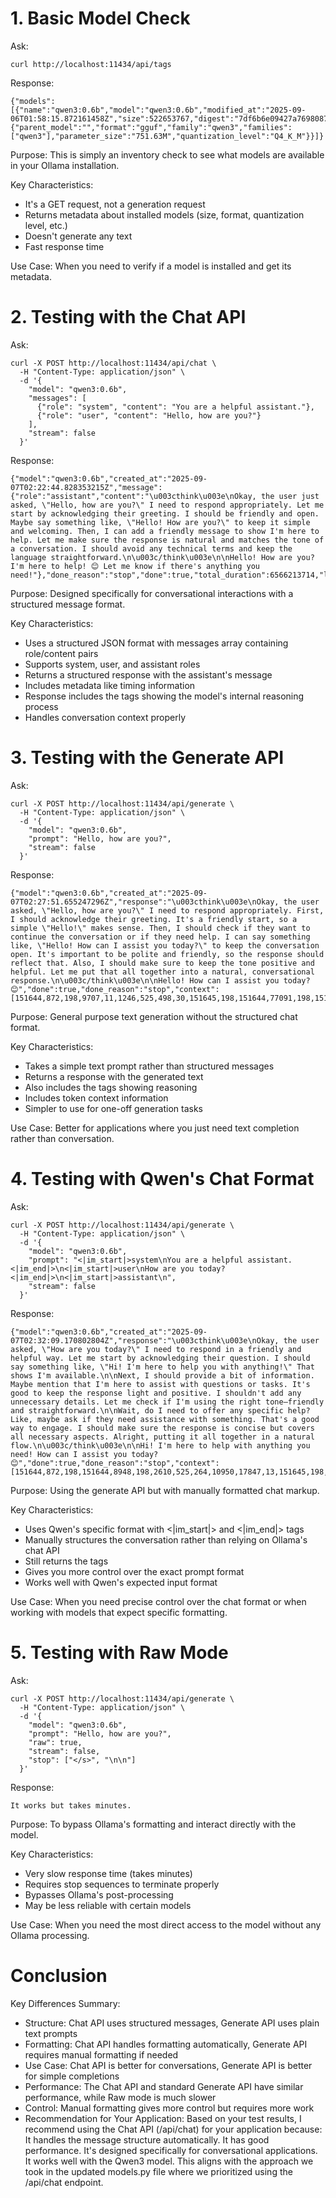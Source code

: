 # 1. Basic Model Check

Ask:
```
curl http://localhost:11434/api/tags
```
Response:
```
{"models":[{"name":"qwen3:0.6b","model":"qwen3:0.6b","modified_at":"2025-09-06T01:58:15.872161458Z","size":522653767,"digest":"7df6b6e09427a769808717c0a93cadc4ae99ed4eb8bf5ca557c90846becea435","details":{"parent_model":"","format":"gguf","family":"qwen3","families":["qwen3"],"parameter_size":"751.63M","quantization_level":"Q4_K_M"}}]}
```

Purpose: This is simply an inventory check to see what models are available in your Ollama installation.

Key Characteristics:

- It's a GET request, not a generation request
- Returns metadata about installed models (size, format, quantization level, etc.)
- Doesn't generate any text
- Fast response time

Use Case: When you need to verify if a model is installed and get its metadata.

# 2. Testing with the Chat API

Ask:
```
curl -X POST http://localhost:11434/api/chat \
  -H "Content-Type: application/json" \
  -d '{
    "model": "qwen3:0.6b",
    "messages": [
      {"role": "system", "content": "You are a helpful assistant."},
      {"role": "user", "content": "Hello, how are you?"}
    ],
    "stream": false
  }'
```
Response:
```
{"model":"qwen3:0.6b","created_at":"2025-09-07T02:22:44.828353215Z","message":{"role":"assistant","content":"\u003cthink\u003e\nOkay, the user just asked, \"Hello, how are you?\" I need to respond appropriately. Let me start by acknowledging their greeting. I should be friendly and open. Maybe say something like, \"Hello! How are you?\" to keep it simple and welcoming. Then, I can add a friendly message to show I'm here to help. Let me make sure the response is natural and matches the tone of a conversation. I should avoid any technical terms and keep the language straightforward.\n\u003c/think\u003e\n\nHello! How are you? I'm here to help! 😊 Let me know if there's anything you need!"},"done_reason":"stop","done":true,"total_duration":6566213714,"load_duration":5294118352,"prompt_eval_count":25,"prompt_eval_duration":382828622,"eval_count":127,"eval_duration":883124962}
```
Purpose: Designed specifically for conversational interactions with a structured message format.

Key Characteristics:

- Uses a structured JSON format with messages array containing role/content pairs
- Supports system, user, and assistant roles
- Returns a structured response with the assistant's message
- Includes metadata like timing information
- Response includes the <think> tags showing the model's internal reasoning process
- Handles conversation context properly

# 3. Testing with the Generate API

Ask:
```
curl -X POST http://localhost:11434/api/generate \
  -H "Content-Type: application/json" \
  -d '{
    "model": "qwen3:0.6b",
    "prompt": "Hello, how are you?",
    "stream": false
  }'
```
Response:
```
{"model":"qwen3:0.6b","created_at":"2025-09-07T02:27:51.655247296Z","response":"\u003cthink\u003e\nOkay, the user asked, \"Hello, how are you?\" I need to respond appropriately. First, I should acknowledge their greeting. It's a friendly start, so a simple \"Hello!\" makes sense. Then, I should check if they want to continue the conversation or if they need help. I can say something like, \"Hello! How can I assist you today?\" to keep the conversation open. It's important to be polite and friendly, so the response should reflect that. Also, I should make sure to keep the tone positive and helpful. Let me put that all together into a natural, conversational response.\n\u003c/think\u003e\n\nHello! How can I assist you today? 😊","done":true,"done_reason":"stop","context":[151644,872,198,9707,11,1246,525,498,30,151645,198,151644,77091,198,151667,198,32313,11,279,1196,4588,11,330,9707,11,1246,525,498,7521,358,1184,311,5889,34901,13,5512,11,358,1265,24645,862,42113,13,1084,594,264,11657,1191,11,773,264,4285,330,9707,8958,3643,5530,13,5005,11,358,1265,1779,421,807,1366,311,3060,279,10435,476,421,807,1184,1492,13,358,646,1977,2494,1075,11,330,9707,0,2585,646,358,7789,498,3351,7521,311,2506,279,10435,1787,13,1084,594,2989,311,387,47787,323,11657,11,773,279,2033,1265,8708,429,13,7281,11,358,1265,1281,2704,311,2506,279,16232,6785,323,10950,13,6771,752,2182,429,678,3786,1119,264,5810,11,7517,1663,2033,624,151668,271,9707,0,2585,646,358,7789,498,3351,30,26525,232],"total_duration":6154816985,"load_duration":4828801477,"prompt_eval_count":14,"prompt_eval_duration":347631431,"eval_count":142,"eval_duration":977648091}
```

Purpose: General purpose text generation without the structured chat format.

Key Characteristics:

- Takes a simple text prompt rather than structured messages
- Returns a response with the generated text
- Also includes the <think> tags showing reasoning
- Includes token context information
- Simpler to use for one-off generation tasks

Use Case: Better for applications where you just need text completion rather than conversation.

# 4. Testing with Qwen's Chat Format

Ask:
```
curl -X POST http://localhost:11434/api/generate \
  -H "Content-Type: application/json" \
  -d '{
    "model": "qwen3:0.6b",
    "prompt": "<|im_start|>system\nYou are a helpful assistant.<|im_end|>\n<|im_start|>user\nHow are you today?<|im_end|>\n<|im_start|>assistant\n",
    "stream": false
  }'
```
Response:
```
{"model":"qwen3:0.6b","created_at":"2025-09-07T02:32:09.170802804Z","response":"\u003cthink\u003e\nOkay, the user asked, \"How are you today?\" I need to respond in a friendly and helpful way. Let me start by acknowledging their question. I should say something like, \"Hi! I'm here to help you with anything!\" That shows I'm available.\n\nNext, I should provide a bit of information. Maybe mention that I'm here to assist with questions or tasks. It's good to keep the response light and positive. I shouldn't add any unnecessary details. Let me check if I'm using the right tone—friendly and straightforward.\n\nWait, do I need to offer any specific help? Like, maybe ask if they need assistance with something. That's a good way to engage. I should make sure the response is concise but covers all necessary aspects. Alright, putting it all together in a natural flow.\n\u003c/think\u003e\n\nHi! I'm here to help with anything you need! How can I assist you today? 😊","done":true,"done_reason":"stop","context":[151644,872,198,151644,8948,198,2610,525,264,10950,17847,13,151645,198,151644,872,198,4340,525,498,3351,30,151645,198,151644,77091,198,151645,198,151644,77091,198,151667,198,32313,11,279,1196,4588,11,330,4340,525,498,3351,7521,358,1184,311,5889,304,264,11657,323,10950,1616,13,6771,752,1191,553,60608,862,3405,13,358,1265,1977,2494,1075,11,330,13048,0,358,2776,1588,311,1492,498,448,4113,8958,2938,4933,358,2776,2500,382,5847,11,358,1265,3410,264,2699,315,1995,13,10696,6286,429,358,2776,1588,311,7789,448,4755,476,9079,13,1084,594,1661,311,2506,279,2033,3100,323,6785,13,358,13133,944,912,894,25165,3565,13,6771,752,1779,421,358,2776,1667,279,1290,16232,2293,81530,323,30339,382,14190,11,653,358,1184,311,3010,894,3151,1492,30,8909,11,7196,2548,421,807,1184,12994,448,2494,13,2938,594,264,1661,1616,311,16579,13,358,1265,1281,2704,279,2033,374,63594,714,14521,678,5871,13566,13,97593,11,10687,432,678,3786,304,264,5810,6396,624,151668,271,13048,0,358,2776,1588,311,1492,448,4113,498,1184,0,2585,646,358,7789,498,3351,30,26525,232],"total_duration":1516699888,"load_duration":127015595,"prompt_eval_count":32,"prompt_eval_duration":95479485,"eval_count":193,"eval_duration":1293696129}
```

Purpose: Using the generate API but with manually formatted chat markup.

Key Characteristics:

- Uses Qwen's specific format with <|im_start|> and <|im_end|> tags
- Manually structures the conversation rather than relying on Ollama's chat API
- Still returns the <think> tags
- Gives you more control over the exact prompt format
- Works well with Qwen's expected input format

Use Case: When you need precise control over the chat format or when working with models that expect specific formatting.

# 5. Testing with Raw Mode

Ask:
```
curl -X POST http://localhost:11434/api/generate \
  -H "Content-Type: application/json" \
  -d '{
    "model": "qwen3:0.6b",
    "prompt": "Hello, how are you?",
    "raw": true,
    "stream": false,
    "stop": ["</s>", "\n\n"]
  }'
```
Response:
```
It works but takes minutes.
```

Purpose: To bypass Ollama's formatting and interact directly with the model.

Key Characteristics:

- Very slow response time (takes minutes)
- Requires stop sequences to terminate properly
- Bypasses Ollama's post-processing
- May be less reliable with certain models

Use Case: When you need the most direct access to the model without any Ollama processing.



# Conclusion

Key Differences Summary:

- Structure: Chat API uses structured messages, Generate API uses plain text prompts
- Formatting: Chat API handles formatting automatically, Generate API requires manual formatting if needed
- Use Case: Chat API is better for conversations, Generate API is better for simple completions
- Performance: The Chat API and standard Generate API have similar performance, while Raw mode is much slower
- Control: Manual formatting gives more control but requires more work
- Recommendation for Your Application:
  Based on your test results, I recommend using the Chat API (/api/chat) for your application because:
  It handles the message structure automatically.
  It has good performance.
  It's designed specifically for conversational applications.
  It works well with the Qwen3 model.
  This aligns with the approach we took in the updated models.py file where we prioritized using the /api/chat endpoint.



